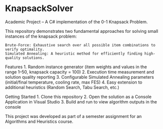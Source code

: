 # KnapsackSolver
Academic Project – A C# implementation of the 0-1 Knapsack Problem.

This repository demonstrates two fundamental approaches for solving small instances of the knapsack problem:

	Brute-Force: Exhaustive search over all possible item combinations to verify optimality.
	Simulated Annealing: A heuristic method for efficiently finding high-quality solutions.

Features
	1. Random instance generator (item weights and values in the range 1–50, knapsack capacity = 100)
	2. Execution time measurement and solution quality reporting
	3. Configurable Simulated Annealing parameters (initial/final temperature, cooling rate, max FES)
	4. Easy extension to additional heuristics (Random Search, Tabu Search, etc.)

Getting Started
	1. Clone this repository
	2. Open the solution as a Console Application in Visual Studio
	3. Build and run to view algorithm outputs in the console

This project was developed as part of a semester assignment for an Algorithms and Heuristics course.
